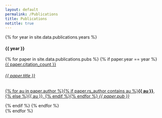 ```yaml
---
layout: default
permalink: /Publications
title: Publications
notitle: true
---
```

{% for year in site.data.publications.years %}
<div class="card">
<h4 class="card-header">{{ year }}</h4>
<div class="list-group list-group-flush">
  {% for paper in site.data.publications.pubs %}
  {% if paper.year == year %}
  <a href="http://adsabs.harvard.edu/abs/{{ paper.bibcode }}" class="list-group-item list-group-item-action">
    <span class="tag tag-pill tag-primary float-xs-right">{{ paper.citation_count }}</span>
    <h6 class="list-group-item-heading">{{ paper.title }}</h6>
    <p class="list-group-item-text">{% for au in paper.author %}{% if paper.rs_author contains au %}<strong>{{ au }}</strong>, {% else %}{{ au }}, {% endif %}{% endfor %}
    <i>{{ paper.pub }}</i></p>
  </a>
  {% endif %}
  {% endfor %}
</div>
</div>
{% endfor %}
